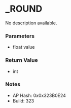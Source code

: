 # _ROUND

No description available.

### Parameters
* float value

### Return Value
* int

### Notes
* AP Hash: 0x0x323B0E24
* Build: 323

